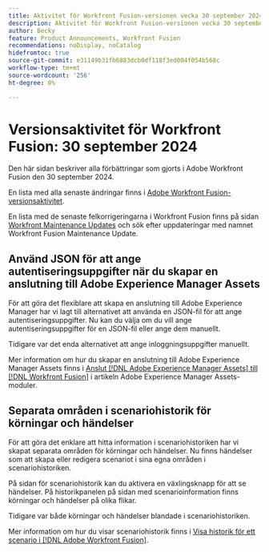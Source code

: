 ```yaml
---
title: Aktivitet för Workfront Fusion-versionen vecka 30 september 2024
description: Aktivitet för Workfront Fusion-versionen vecka 30 september 2024
author: Becky
feature: Product Announcements, Workfront Fusion
recommendations: noDisplay, noCatalog
hidefromtoc: true
source-git-commit: e31149b31fb6883dcb0df118f3ed004f054b568c
workflow-type: tm+mt
source-wordcount: '256'
ht-degree: 0%

---
```


# Versionsaktivitet för Workfront Fusion: 30 september 2024

Den här sidan beskriver alla förbättringar som gjorts i Adobe Workfront Fusion den 30 september 2024.

En lista med alla senaste ändringar finns i [Adobe Workfront Fusion-versionsaktivitet](../../../product-announcements/product-releases/fusion-release-activity/fusion-release-activity.md).

En lista med de senaste felkorrigeringarna i Workfront Fusion finns på sidan [Workfront Maintenance Updates](https://experienceleague.adobe.com/docs/workfront-known-issues/releases/current-updates.html) och sök efter uppdateringar med namnet Workfront Fusion Maintenance Update.

## Använd JSON för att ange autentiseringsuppgifter när du skapar en anslutning till Adobe Experience Manager Assets

För att göra det flexiblare att skapa en anslutning till Adobe Experience Manager har vi lagt till alternativet att använda en JSON-fil för att ange autentiseringsuppgifter. Nu kan du välja om du vill ange autentiseringsuppgifter för en JSON-fil eller ange dem manuellt.

Tidigare var det enda alternativet att ange inloggningsuppgifter manuellt.

Mer information om hur du skapar en anslutning till Adobe Experience Manager Assets finns i [Anslut [!DNL Adobe Experience Manager Assets] till [!DNL Workfront Fusion]](/help/quicksilver/workfront-fusion/apps-and-their-modules/aem-assets-modules.md#connect-adobe-experience-manager-assets-to-workfront-fusion) i artikeln Adobe Experience Manager Assets-moduler.

## Separata områden i scenariohistorik för körningar och händelser

För att göra det enklare att hitta information i scenariohistoriken har vi skapat separata områden för körningar och händelser. Nu finns händelser som att skapa eller redigera scenariot i sina egna områden i scenariohistoriken.

På sidan för scenariohistorik kan du aktivera en växlingsknapp för att se händelser. På historikpanelen på sidan med scenarioinformation finns körningar och händelser på olika flikar.

Tidigare var både körningar och händelser blandade i scenariohistoriken.

Mer information om hur du visar scenariohistorik finns i [Visa historik för ett scenario i [!DNL Adobe Workfront Fusion]](/help/quicksilver/workfront-fusion/scenarios/view-scenario-execution-history.md).


